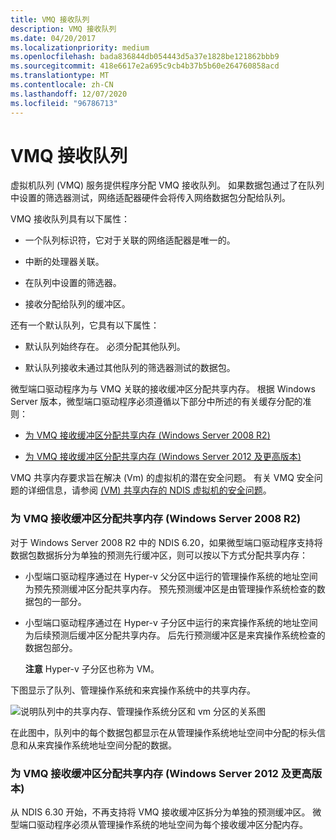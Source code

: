 ```yaml
---
title: VMQ 接收队列
description: VMQ 接收队列
ms.date: 04/20/2017
ms.localizationpriority: medium
ms.openlocfilehash: bada836844db054443d5a37e1828be121862bbb9
ms.sourcegitcommit: 418e6617e2a695c9cb4b37b5b60e264760858acd
ms.translationtype: MT
ms.contentlocale: zh-CN
ms.lasthandoff: 12/07/2020
ms.locfileid: "96786713"
---
```

# <a name="vmq-receive-queues"></a>VMQ 接收队列





虚拟机队列 (VMQ) 服务提供程序分配 VMQ 接收队列。 如果数据包通过了在队列中设置的筛选器测试，网络适配器硬件会将传入网络数据包分配给队列。

VMQ 接收队列具有以下属性：

-   一个队列标识符，它对于关联的网络适配器是唯一的。

-   中断的处理器关联。

-   在队列中设置的筛选器。

-   接收分配给队列的缓冲区。

还有一个默认队列，它具有以下属性：

-   默认队列始终存在。 必须分配其他队列。

-   默认队列接收未通过其他队列的筛选器测试的数据包。

微型端口驱动程序为与 VMQ 关联的接收缓冲区分配共享内存。 根据 Windows Server 版本，微型端口驱动程序必须遵循以下部分中所述的有关缓存分配的准则：

-   [为 VMQ 接收缓冲区分配共享内存 (Windows Server 2008 R2) ](#windows7)

-   [为 VMQ 接收缓冲区分配共享内存 (Windows Server 2012 及更高版本) ](#windows8)

VMQ 共享内存要求旨在解决 (Vm) 的虚拟机的潜在安全问题。 有关 VMQ 安全问题的详细信息，请参阅 [ (VM) 共享内存的 NDIS 虚拟机的安全问题](security-issues-with-ndis-virtual-machine--vm--shared-memory.md)。

### <a name="allocating-shared-memory-for-vmq-receive-buffers-windows-server-2008-r2"></a><a href="" id="windows7"></a>为 VMQ 接收缓冲区分配共享内存 (Windows Server 2008 R2) 

对于 Windows Server 2008 R2 中的 NDIS 6.20，如果微型端口驱动程序支持将数据包数据拆分为单独的预测先行缓冲区，则可以按以下方式分配共享内存：

-   小型端口驱动程序通过在 Hyper-v 父分区中运行的管理操作系统的地址空间为预先预测缓冲区分配共享内存。 预先预测缓冲区是由管理操作系统检查的数据包的一部分。

-   小型端口驱动程序通过在 Hyper-v 子分区中运行的来宾操作系统的地址空间为后续预测后缓冲区分配共享内存。 后先行预测缓冲区是来宾操作系统检查的数据包部分。

    **注意**  Hyper-v 子分区也称为 VM。

     

下图显示了队列、管理操作系统和来宾操作系统中的共享内存。

![说明队列中的共享内存、管理操作系统分区和 vm 分区的关系图](images/vmqaddress.png)

在此图中，队列中的每个数据包都显示在从管理操作系统地址空间中分配的标头信息和从来宾操作系统地址空间分配的数据。

### <a name="allocating-shared-memory-for-vmq-receive-buffers-windows-server-2012-and-later-versions"></a><a href="" id="windows8"></a>为 VMQ 接收缓冲区分配共享内存 (Windows Server 2012 及更高版本) 

从 NDIS 6.30 开始，不再支持将 VMQ 接收缓冲区拆分为单独的预测缓冲区。 微型端口驱动程序必须从管理操作系统的地址空间为每个接收缓冲区分配内存。

 

 





